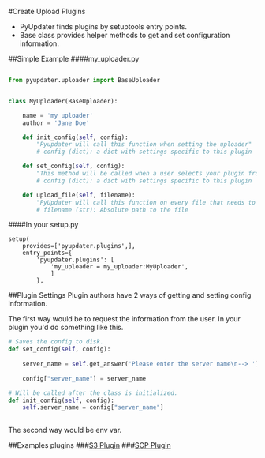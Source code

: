 #Create Upload Plugins

- PyUpdater finds plugins by setuptools entry points.
- Base class provides helper methods to get and set configuration information.

##Simple Example
####my_uploader.py
```python

from pyupdater.uploader import BaseUploader


class MyUploader(BaseUploader):

    name = 'my uploader'
    author = 'Jane Doe'

    def init_config(self, config):
        "Pyupdater will call this function when setting the uploader"
        # config (dict): a dict with settings specific to this plugin

    def set_config(self, config):
        "This method will be called when a user selects your plugin from the settings flag"
        # config (dict): a dict with settings specific to this plugin

    def upload_file(self, filename):
        "PyUpdater will call this function on every file that needs to be uploaded."
        # filename (str): Absolute path to the file
```


####In your setup.py
```
setup(
    provides=['pyupdater.plugins',],
    entry_points={
        'pyupdater.plugins': [
            'my_uploader = my_uploader:MyUploader',
            ]
        },
```

##Plugin Settings
Plugin authors have 2 ways of getting and setting config information.

The first way would be to request the information from the user. In your plugin you'd do something like this. 
```python
# Saves the config to disk.
def set_config(self, config):
    
    server_name = self.get_answer('Please enter the server name\n--> ')
    
    config["server_name"] = server_name

# Will be called after the class is initialized.
def init_config(self, config):
    self.server_name = config["server_name"]
    
```

The second way would be env var.

##Examples plugins
###[S3 Plugin](https://github.com/JMSwag/PyUpdater-S3-Plugin "S3 Plugin")
###[SCP Plugin](https://github.com/JMSwag/PyUpdater-SCP-Plugin "SCP Plugin")